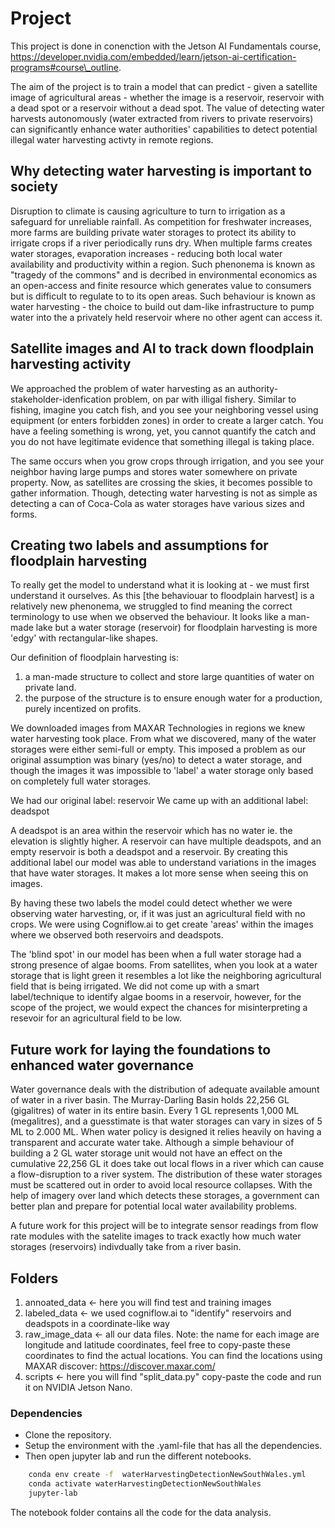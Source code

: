 # Project
This project is done in conenction with the Jetson AI Fundamentals course, https://developer.nvidia.com/embedded/learn/jetson-ai-certification-programs#course\_outline.

The aim of the project is to train a model that can predict - given a satellite image of agricultural areas - whether the image is a reservoir, reservoir with a dead spot
or a reservoir without a dead spot. The value of detecting water harvests autonomously (water extracted from rivers to private reservoirs) can significantly enhance water authorities' capabilities to detect potential illegal water harvesting activty in remote regions.   

## Why detecting water harvesting is important to society
Disruption to climate is causing agriculture to turn to irrigation as a safeguard for unreliable rainfall. As competition for freshwater increases, more farms are building private water storages to protect its ability to irrigate crops if a river periodically runs dry. When multiple farms creates water storages, evaporation increases - reducing both local water availability and productivity within a region. Such phenonema is known as "tragedy of the commons" and is decribed in environmental economics as an open-access and finite resource which generates value to consumers but is difficult to regulate to to its open areas. 
Such behaviour is known as water harvesting - the choice to build out dam-like infrastructure to pump water into the a privately held reservoir where no other agent can access it.  

## Satellite images and AI to track down floodplain harvesting activity
We approached the problem of water harvesting as an authority-stakeholder-idenfication problem, on par with illigal fishery. 
Similar to fishing, imagine you catch fish, and you see your neighboring vessel using equipment (or enters forbidden zones) in order to create a larger catch. 
You have a feeling something is wrong, yet, you cannot quantify the catch and you do not have legitimate evidence that something illegal is taking place. 

The same occurs when you grow crops through irrigation, and you see your neighbor having large pumps and stores water somewhere on private property. Now, as satellites are crossing the skies, it becomes possible to gather information. Though, detecting water harvesting is not as simple as detecting a can of Coca-Cola as water storages have various sizes and forms.   

## Creating two labels and assumptions for floodplain harvesting
To really get the model to understand what it is looking at - we must first understand it ourselves. As this [the behaviouar to floodplain harvest] is a relatively new phenonema, we struggled to find meaning the correct terminology to use when we observed the behaviour. It looks like a man-made lake but a water storage (reservoir) for floodplain harvesting is more 'edgy' with rectangular-like shapes.  

Our definition of floodplain harvesting is:
1) a man-made structure to collect and store large quantities of water on private land.
2) the purpose of the structure is to ensure enough water for a production, purely incentized on profits.  

We downloaded images from MAXAR Technologies in regions we knew water harvesting took place. From what we discovered, many of the water storages were either semi-full or empty. This imposed a problem as our original assumption was binary (yes/no) to detect a water storage, and though the images it was impossible to 'label' a water storage only based on completely full water storages.

We had our original label: reservoir
We came up with an additional label: deadspot

A deadspot is an area within the reservoir which has no water ie. the elevation is slightly higher. A reservoir can have multiple deadspots, and an empty reservoir is both a deadspot and a reservoir.
By creating this additional label our model was able to understand variations in the images that have water storages. It makes a lot more sense when seeing this on images. 

By having these two labels the model could detect whether we were observing water harvesting, or, if it was just an agricultural field with no crops. 
We were using Cogniflow.ai to get create 'areas' within the images where we observed both reservoirs and deadspots. 

The 'blind spot' in our model has been when a full water storage had a strong presence of algae booms. From satellites, when you look at a water storage that is light green it resembles a lot like the neighboring agricultural field that is being irrigated. We did not come up with a smart label/technique to identify algae booms in a reservoir, however, for the scope of the project, we would expect the chances for misinterpreting a resevoir for an agricultural field to be low.  

## Future work for laying the foundations to enhanced water governance
Water governance deals with the distribution of adequate available amount of water in a river basin. The Murray-Darling Basin holds 22,256 GL (gigalitres) of water in its entire basin. Every 1 GL represents 1,000 ML (megalitres), and a guesstimate is that water storages can vary in sizes of 5 ML to 2.000 ML. When water policy is designed it relies heavily on having a transparent and accurate water take. Although a simple behaviour of building a 2 GL water storage unit would not have an effect on the cumulative 22,256 GL it does take out local flows in a river which can cause a flow-disruption to a river system. The distribution of these water storages must be scattered out in order to avoid local resource collapses. With the help of imagery over land which detects these storages, a government can better plan and prepare for potential local water availability problems. 

A future work for this project will be to integrate sensor readings from flow rate modules with the satelite images to track exactly how much water storages (reservoirs) indivdually take from a river basin. 

## Folders
1. annoated_data <- here you will find test and training images
2. labeled_data <- we used cogniflow.ai to "identify" reservoirs and deadspots in a coordinate-like way
3. raw_image_data <- all our data files. Note: the name for each image are longitude and latitude coordinates, feel free to copy-paste these coordinates to find the actual locations. You can find the locations using MAXAR discover: https://discover.maxar.com/
4. scripts <- here you will find "split_data.py" copy-paste the code and run it on NVIDIA Jetson Nano.



### Dependencies
- Clone the repository.
- Setup the environment with the .yaml-file that has all the dependencies.
- Then open jupyter lab and run the different notebooks.

```bash
    conda env create -f  waterHarvestingDetectionNewSouthWales.yml
    conda activate waterHarvestingDetectionNewSouthWales
    jupyter-lab
```

The notebook folder contains all the code for the data analysis.
